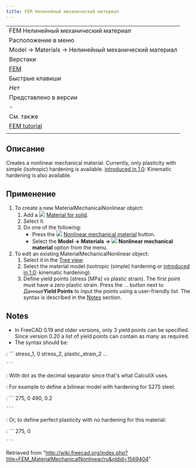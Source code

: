 ```yaml
---
title: FEM Нелинейный механический материал
---
```

|  |
| --- |
| FEM Нелинейный механический материал |
| Расположение в меню |
| Model → Materials → Нелинейный механический материал |
| Верстаки |
| [FEM](/FEM_Workbench/ru "FEM Workbench/ru") |
| Быстрые клавиши |
| *Нет* |
| Представлено в версии |
| - |
| См. также |
| [FEM tutorial](/FEM_tutorial/ru "FEM tutorial/ru") |
|  |

## Описание

Creates a nonlinear mechanical material. Currently, only plasticity with simple (isotropic) hardening is available. [introduced in 1.0](/Release_notes_1.0 "Release notes 1.0"): Kinematic hardening is also available.

## Применение

1. To create a new MaterialMechanicalNonlinear object:
   1. Add a ![](/images/FEM_MaterialSolid.svg) [Material for solid](/FEM_MaterialSolid "FEM MaterialSolid").
   2. Select it.
   3. Do one of the following:
      * Press the ![](/images/FEM_MaterialMechanicalNonlinear.svg) [Nonlinear mechanical material](/FEM_MaterialMechanicalNonlinear "FEM MaterialMechanicalNonlinear") button.
      * Select the **Model → Materials → ![](/images/FEM_MaterialMechanicalNonlinear.svg) Nonlinear mechanical material‏‎** option from the menu.
2. To edit an existing MaterialMechanicalNonlinear object:
   1. Select it in the [Tree view](/Tree_view "Tree view").
   2. Select the material model (isotropic (simple) hardening or [introduced in 1.0](/Release_notes_1.0 "Release notes 1.0"): kinematic hardening).
   3. Define yield points (stress [MPa] vs plastic strain). The first point must have a zero plastic strain. Press the ... button next to Данные**Yield Points** to input the points using a user-friendly list. The syntax is described in the [Notes](#Notes) section.

## Notes

* In FreeCAD 0.19 and older versions, only 3 yield points can be specified. Since version 0.20 a list of yield points can contain as many as required.
* The syntax should be:

:   ```
    stress_1, 0
    stress_2, plastic_strain_2
    ...

    ```

:   With dot as the decimal separator since that's what CalculiX uses.

:   For example to define a bilinear model with hardening for S275 steel:

:   ```
    275, 0
    490, 0.2

    ```

:   Or, to define perfect plasticity with no hardening for this material:

:   ```
    275, 0

    ```

Retrieved from "<http://wiki.freecad.org/index.php?title=FEM_MaterialMechanicalNonlinear/ru&oldid=1569404>"